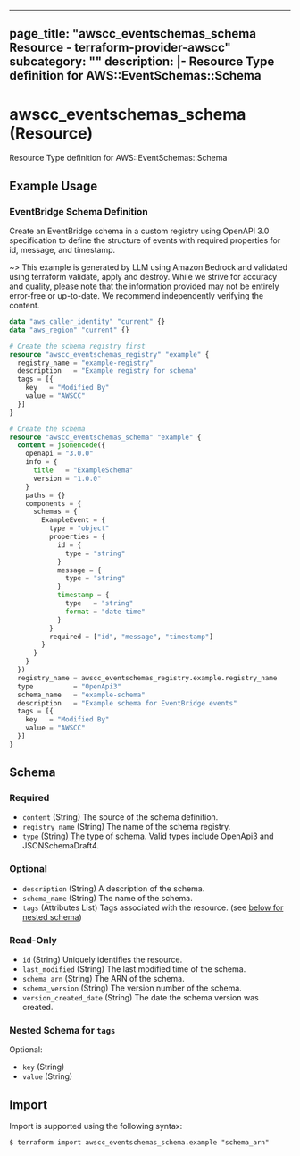 
---
page_title: "awscc_eventschemas_schema Resource - terraform-provider-awscc"
subcategory: ""
description: |-
  Resource Type definition for AWS::EventSchemas::Schema
---

# awscc_eventschemas_schema (Resource)

Resource Type definition for AWS::EventSchemas::Schema

## Example Usage

### EventBridge Schema Definition

Create an EventBridge schema in a custom registry using OpenAPI 3.0 specification to define the structure of events with required properties for id, message, and timestamp.

~> This example is generated by LLM using Amazon Bedrock and validated using terraform validate, apply and destroy. While we strive for accuracy and quality, please note that the information provided may not be entirely error-free or up-to-date. We recommend independently verifying the content.

```terraform
data "aws_caller_identity" "current" {}
data "aws_region" "current" {}

# Create the schema registry first
resource "awscc_eventschemas_registry" "example" {
  registry_name = "example-registry"
  description   = "Example registry for schema"
  tags = [{
    key   = "Modified By"
    value = "AWSCC"
  }]
}

# Create the schema
resource "awscc_eventschemas_schema" "example" {
  content = jsonencode({
    openapi = "3.0.0"
    info = {
      title   = "ExampleSchema"
      version = "1.0.0"
    }
    paths = {}
    components = {
      schemas = {
        ExampleEvent = {
          type = "object"
          properties = {
            id = {
              type = "string"
            }
            message = {
              type = "string"
            }
            timestamp = {
              type   = "string"
              format = "date-time"
            }
          }
          required = ["id", "message", "timestamp"]
        }
      }
    }
  })
  registry_name = awscc_eventschemas_registry.example.registry_name
  type          = "OpenApi3"
  schema_name   = "example-schema"
  description   = "Example schema for EventBridge events"
  tags = [{
    key   = "Modified By"
    value = "AWSCC"
  }]
}
```

<!-- schema generated by tfplugindocs -->
## Schema

### Required

- `content` (String) The source of the schema definition.
- `registry_name` (String) The name of the schema registry.
- `type` (String) The type of schema. Valid types include OpenApi3 and JSONSchemaDraft4.

### Optional

- `description` (String) A description of the schema.
- `schema_name` (String) The name of the schema.
- `tags` (Attributes List) Tags associated with the resource. (see [below for nested schema](#nestedatt--tags))

### Read-Only

- `id` (String) Uniquely identifies the resource.
- `last_modified` (String) The last modified time of the schema.
- `schema_arn` (String) The ARN of the schema.
- `schema_version` (String) The version number of the schema.
- `version_created_date` (String) The date the schema version was created.

<a id="nestedatt--tags"></a>
### Nested Schema for `tags`

Optional:

- `key` (String)
- `value` (String)

## Import

Import is supported using the following syntax:

```shell
$ terraform import awscc_eventschemas_schema.example "schema_arn"
```
